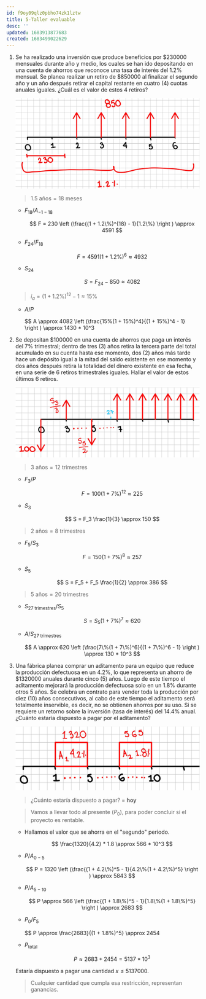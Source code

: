 ```yaml
---
id: f9oy09qlz0pbho74zk1lztw
title: 5-Taller evaluable
desc: ''
updated: 1683913877683
created: 1683499022629
---
```


1. Se ha realizado una inversión que produce beneficios por $230000 mensuales durante año y medio, los cuales se han ido depositando en una cuenta de ahorros que reconoce una tasa de interés del 1.2% mensual. Se planea realizar un retiro de $850000 al finalizar el segundo año y un año después retirar el capital restante en cuatro (4) cuotas anuales iguales. ¿Cuál es el valor de estos 4 retiros?

    ![1 problem](./assets/University/Ingenieria%20economica/2_5-1%201_problem.jpg)

    > $1.5 \text{ años} = 18 \text{ meses}$

    - $F_{18}/A_{-1 - 18}$

        $$
        F = 230 \left (\frac{(1 + 1.2\%)^{18} - 1}{1.2\%} \right ) \approx 4591
        $$

    - $F_{24}/F_{18}$

        $$
        F = 4591(1 + 1.2\%)^6 \approx 4932
        $$

    - $S_{24}$

        $$
        S = F_{24} - 850 \approx 4082
        $$

    > $i_a = (1 + 1.2\%)^{12} - 1 \approx 15\%$

    - $A/P$

        $$
        A \approx 4082 \left (\frac{15\%(1 + 15\%)^4}{(1 + 15\%)^4 - 1} \right ) \approx 1430 * 10^3

2. Se depositan $100000 en una cuenta de ahorros que paga un interés del 7% trimestral; dentro de tres (3) años retira la tercera parte del total acumulado en su cuenta hasta ese momento, dos (2) años más tarde hace un depósito igual a la mitad del saldo existente en ese momento y dos años después retira la totalidad del dinero existente en esa fecha, en una serie de 6 retiros trimestrales iguales. Hallar el valor de estos últimos 6 retiros.

    ![2 problem](./assets/University/Ingenieria%20economica/2_5-2%202_problem.jpg)

    > $3 \text{ años} = 12 \text{ trimestres}$

    - $F_3/P$

        $$
        F = 100(1 + 7\%)^{12} \approx 225
        $$

    - $S_3$

        $$
        S = F_3 \frac{1}{3} \approx 150
        $$

    > $2 \text{ años} = 8 \text{ trimestres}$

    - $F_5/S_3$

        $$
        F = 150(1 + 7\%)^8 \approx 257
        $$

    - $S_5$

        $$
        S = F_5 + F_5 \frac{1}{2} \approx 386
        $$

    > $5 \text{ años} = 20 \text{ trimestres}$

    - $S_{27 \text{ trimestres}}/S_5$

        $$
        S = S_5(1 + 7\%)^7 \approx 620
        $$

    - $A/S_{27 \text{ trimestres}}$

        $$
        A \approx 620 \left (\frac{7\%(1 + 7\%)^6}{(1 + 7\%)^6 - 1} \right ) \approx 130 * 10^3
        $$

3. Una fábrica planea comprar un aditamento para un equipo que reduce la producción defectuosa en un 4.2%, lo que representa un ahorro de $1320000 anuales durante cinco (5) años. Luego de este tiempo el aditamento mejorará la producción defectuosa solo en un 1.8% durante otros 5 años. Se celebra un contrato para vender toda la producción por diez (10) años consecutivos, al cabo de este tiempo el aditamento será totalmente inservible, es decir, no se obtienen ahorros por su uso. Si se requiere un retorno sobre la inversión (tasa de interés) del 14.4% anual. ¿Cuánto estaría dispuesto a pagar por el aditamento?

    ![3 problem](./assets/University/Ingenieria%20economica/2_5-3%203_problem.jpg)

    > ¿Cuánto estaría dispuesto a pagar? = **hoy**

    > Vamos a llevar todo al presente ($P_0$), para poder concluir si el proyecto es rentable.

    - Hallamos el valor que se ahorra en el "segundo" periodo.

        $$
        \frac{1320}{4.2} * 1.8 \approx 566 * 10^3
        $$

    - $P/A_{0 - 5}$

        $$
        P = 1320 \left (\frac{(1 + 4.2\%)^5 - 1}{4.2\%(1 + 4.2\%)^5} \right ) \approx 5843
        $$

    - $P/A_{5 - 10}$

        $$
        P \approx 566 \left (\frac{(1 + 1.8\%)^5 - 1}{1.8\%(1 + 1.8\%)^5} \right ) \approx 2683
        $$

    - $P_0/F_5$

        $$
        P \approx \frac{2683}{(1 + 1.8\%)^5} \approx 2454

    - $P_\text{total}$

        $$
        P \approx 2683 + 2454 = 5137 * 10^3
        $$

    Estaría dispuesto a pagar una cantidad $x \leq 5137000$.

    > Cualquier cantidad que cumpla esa restricción, representan ganancias.